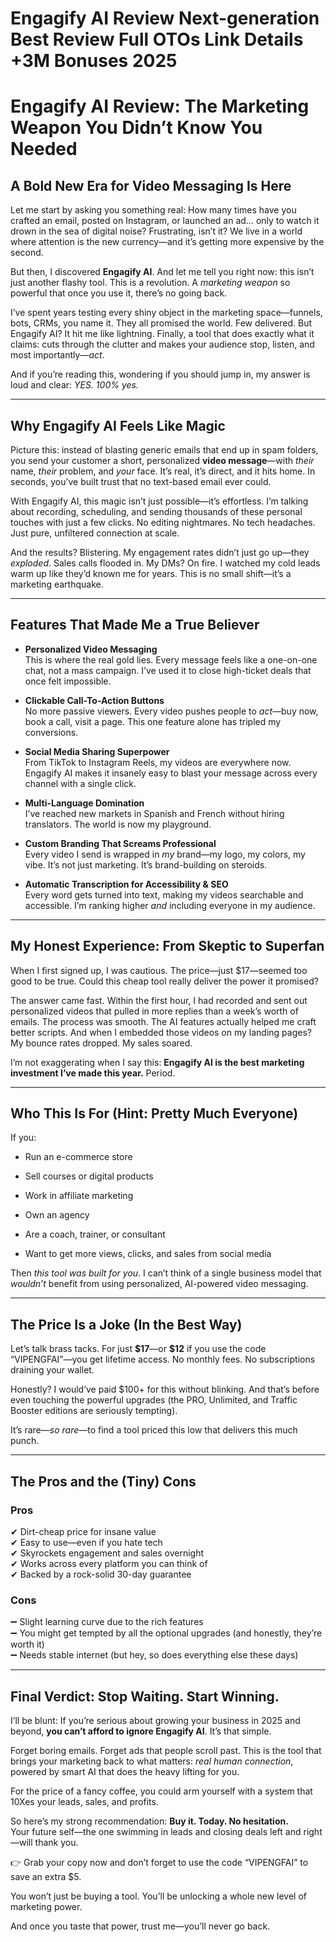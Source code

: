 # Engagify AI Review Next-generation Best Review Full OTOs Link Details +3M Bonuses 2025
<h1 class="" data-start="163" data-end="234">Engagify AI Review: The Marketing Weapon You Didn’t Know You Needed</h1>
<h2 class="" data-start="236" data-end="283">A Bold New Era for Video Messaging Is Here</h2>
<p class="" data-start="285" data-end="588">Let me start by asking you something real: How many times have you crafted an email, posted on Instagram, or launched an ad… only to watch it drown in the sea of digital noise? Frustrating, isn’t it? We live in a world where attention is the new currency—and it’s getting more expensive by the second.</p>
<p class="" data-start="590" data-end="799">But then, I discovered <strong data-start="613" data-end="628">Engagify AI</strong>. And let me tell you right now: this isn’t just another flashy tool. This is a revolution. A <em data-start="722" data-end="740">marketing weapon</em> so powerful that once you use it, there’s no going back.</p>
<p class="" data-start="801" data-end="1131">I’ve spent years testing every shiny object in the marketing space—funnels, bots, CRMs, you name it. They all promised the world. Few delivered. But Engagify AI? It hit me like lightning. Finally, a tool that does exactly what it claims: cuts through the clutter and makes your audience stop, listen, and most importantly—<em data-start="1123" data-end="1128">act</em>.</p>
<p class="" data-start="1133" data-end="1241">And if you’re reading this, wondering if you should jump in, my answer is loud and clear: <em data-start="1223" data-end="1239">YES. 100% yes.</em></p>


<hr class="" data-start="1243" data-end="1246" />

<h2 class="" data-start="1248" data-end="1285">Why Engagify AI Feels Like Magic</h2>
<p class="" data-start="1287" data-end="1592">Picture this: instead of blasting generic emails that end up in spam folders, you send your customer a short, personalized <strong data-start="1410" data-end="1427">video message</strong>—with <em data-start="1433" data-end="1440">their</em> name, <em data-start="1447" data-end="1454">their</em> problem, and <em data-start="1468" data-end="1474">your</em> face. It’s real, it’s direct, and it hits home. In seconds, you’ve built trust that no text-based email ever could.</p>
<p class="" data-start="1594" data-end="1859">With Engagify AI, this magic isn’t just possible—it’s effortless. I’m talking about recording, scheduling, and sending thousands of these personal touches with just a few clicks. No editing nightmares. No tech headaches. Just pure, unfiltered connection at scale.</p>
<p class="" data-start="1861" data-end="2103">And the results? Blistering. My engagement rates didn’t just go up—they <em data-start="1933" data-end="1943">exploded</em>. Sales calls flooded in. My DMs? On fire. I watched my cold leads warm up like they’d known me for years. This is no small shift—it’s a marketing earthquake.</p>


<hr class="" data-start="2105" data-end="2108" />

<h2 class="" data-start="2110" data-end="2152">Features That Made Me a True Believer</h2>
<ul data-start="2154" data-end="3278">
 	<li class="" data-start="2154" data-end="2358">
<p class="" data-start="2156" data-end="2358"><strong data-start="2156" data-end="2188">Personalized Video Messaging</strong><br data-start="2188" data-end="2191" />This is where the real gold lies. Every message feels like a one-on-one chat, not a mass campaign. I’ve used it to close high-ticket deals that once felt impossible.</p>
</li>
 	<li class="" data-start="2360" data-end="2549">
<p class="" data-start="2362" data-end="2549"><strong data-start="2362" data-end="2398">Clickable Call-To-Action Buttons</strong><br data-start="2398" data-end="2401" />No more passive viewers. Every video pushes people to <em data-start="2455" data-end="2460">act</em>—buy now, book a call, visit a page. This one feature alone has tripled my conversions.</p>
</li>
 	<li class="" data-start="2551" data-end="2753">
<p class="" data-start="2553" data-end="2753"><strong data-start="2553" data-end="2588">Social Media Sharing Superpower</strong><br data-start="2588" data-end="2591" />From TikTok to Instagram Reels, my videos are everywhere now. Engagify AI makes it insanely easy to blast your message across every channel with a single click.</p>
</li>
 	<li class="" data-start="2755" data-end="2897">
<p class="" data-start="2757" data-end="2897"><strong data-start="2757" data-end="2786">Multi-Language Domination</strong><br data-start="2786" data-end="2789" />I’ve reached new markets in Spanish and French without hiring translators. The world is now my playground.</p>
</li>
 	<li class="" data-start="2899" data-end="3081">
<p class="" data-start="2901" data-end="3081"><strong data-start="2901" data-end="2946">Custom Branding That Screams Professional</strong><br data-start="2946" data-end="2949" />Every video I send is wrapped in <em data-start="2982" data-end="2986">my</em> brand—my logo, my colors, my vibe. It’s not just marketing. It’s brand-building on steroids.</p>
</li>
 	<li class="" data-start="3083" data-end="3278">
<p class="" data-start="3085" data-end="3278"><strong data-start="3085" data-end="3136">Automatic Transcription for Accessibility &amp; SEO</strong><br data-start="3136" data-end="3139" />Every word gets turned into text, making my videos searchable and accessible. I’m ranking higher <em data-start="3236" data-end="3241">and</em> including everyone in my audience.</p>
</li>
</ul>

<hr class="" data-start="3280" data-end="3283" />

<h2 class="" data-start="3285" data-end="3336">My Honest Experience: From Skeptic to Superfan</h2>
<p class="" data-start="3338" data-end="3486">When I first signed up, I was cautious. The price—just $17—seemed too good to be true. Could this cheap tool really deliver the power it promised?</p>
<p class="" data-start="3488" data-end="3818">The answer came fast. Within the first hour, I had recorded and sent out personalized videos that pulled in more replies than a week’s worth of emails. The process was smooth. The AI features actually helped me craft better scripts. And when I embedded those videos on my landing pages? My bounce rates dropped. My sales soared.</p>
<p class="" data-start="3820" data-end="3937">I’m not exaggerating when I say this: <strong data-start="3858" data-end="3927">Engagify AI is the best marketing investment I’ve made this year.</strong> Period.</p>


<hr class="" data-start="3939" data-end="3942" />

<h2 class="" data-start="3944" data-end="3993">Who This Is For (Hint: Pretty Much Everyone)</h2>
<p class="" data-start="3995" data-end="4004">If you:</p>

<ul data-start="4005" data-end="4223">
 	<li class="" data-start="4005" data-end="4032">
<p class="" data-start="4007" data-end="4032">Run an e-commerce store</p>
</li>
 	<li class="" data-start="4033" data-end="4069">
<p class="" data-start="4035" data-end="4069">Sell courses or digital products</p>
</li>
 	<li class="" data-start="4070" data-end="4101">
<p class="" data-start="4072" data-end="4101">Work in affiliate marketing</p>
</li>
 	<li class="" data-start="4102" data-end="4119">
<p class="" data-start="4104" data-end="4119">Own an agency</p>
</li>
 	<li class="" data-start="4120" data-end="4159">
<p class="" data-start="4122" data-end="4159">Are a coach, trainer, or consultant</p>
</li>
 	<li class="" data-start="4160" data-end="4223">
<p class="" data-start="4162" data-end="4223">Want to get more views, clicks, and sales from social media</p>
</li>
</ul>
<p class="" data-start="4225" data-end="4380">Then <em data-start="4230" data-end="4259">this tool was built for you</em>. I can’t think of a single business model that <em data-start="4307" data-end="4317">wouldn’t</em> benefit from using personalized, AI-powered video messaging.</p>


<hr class="" data-start="4382" data-end="4385" />

<h2 class="" data-start="4387" data-end="4429">The Price Is a Joke (In the Best Way)</h2>
<p class="" data-start="4431" data-end="4597">Let’s talk brass tacks. For just <strong data-start="4464" data-end="4471">$17</strong>—or <strong data-start="4475" data-end="4482">$12</strong> if you use the code “VIPENGFAI”—you get lifetime access. No monthly fees. No subscriptions draining your wallet.</p>
<p class="" data-start="4599" data-end="4788">Honestly? I would’ve paid $100+ for this without blinking. And that’s before even touching the powerful upgrades (the PRO, Unlimited, and Traffic Booster editions are seriously tempting).</p>
<p class="" data-start="4790" data-end="4873">It’s rare—<em data-start="4800" data-end="4809">so rare</em>—to find a tool priced this low that delivers this much punch.</p>


<hr class="" data-start="4875" data-end="4878" />

<h2 class="" data-start="4880" data-end="4913">The Pros and the (Tiny) Cons</h2>
<h3 class="" data-start="4915" data-end="4925">Pros</h3>
<p class="" data-start="4926" data-end="5140">✔ Dirt-cheap price for insane value<br data-start="4961" data-end="4964" />✔ Easy to use—even if you hate tech<br data-start="4999" data-end="5002" />✔ Skyrockets engagement and sales overnight<br data-start="5045" data-end="5048" />✔ Works across every platform you can think of<br data-start="5094" data-end="5097" />✔ Backed by a rock-solid 30-day guarantee</p>

<h3 class="" data-start="5142" data-end="5152">Cons</h3>
<p class="" data-start="5153" data-end="5363">➖ Slight learning curve due to the rich features<br data-start="5201" data-end="5204" />➖ You might get tempted by all the optional upgrades (and honestly, they’re worth it)<br data-start="5289" data-end="5292" />➖ Needs stable internet (but hey, so does everything else these days)</p>


<hr class="" data-start="5365" data-end="5368" />

<h2 class="" data-start="5370" data-end="5418">Final Verdict: Stop Waiting. Start Winning.</h2>
<p class="" data-start="5420" data-end="5564">I’ll be blunt: If you’re serious about growing your business in 2025 and beyond, <strong data-start="5501" data-end="5543">you can’t afford to ignore Engagify AI</strong>. It’s that simple.</p>
<p class="" data-start="5566" data-end="5773">Forget boring emails. Forget ads that people scroll past. This is the tool that brings your marketing back to what matters: <em data-start="5690" data-end="5713">real human connection</em>, powered by smart AI that does the heavy lifting for you.</p>
<p class="" data-start="5775" data-end="5889">For the price of a fancy coffee, you could arm yourself with a system that 10Xes your leads, sales, and profits.</p>
<p class="" data-start="5891" data-end="6056">So here’s my strong recommendation: <strong data-start="5927" data-end="5960">Buy it. Today. No hesitation.</strong><br data-start="5960" data-end="5963" />Your future self—the one swimming in leads and closing deals left and right—will thank you.</p>
<p class="" data-start="6058" data-end="6211">👉 Grab your copy now and don’t forget to use the code “VIPENGFAI” to save an extra $5.</p>
<p class="" data-start="6213" data-end="6305">You won’t just be buying a tool. You’ll be unlocking a whole new level of marketing power.</p>
<p class="" data-start="6307" data-end="6370">And once you taste that power, trust me—you’ll never go back.</p>
